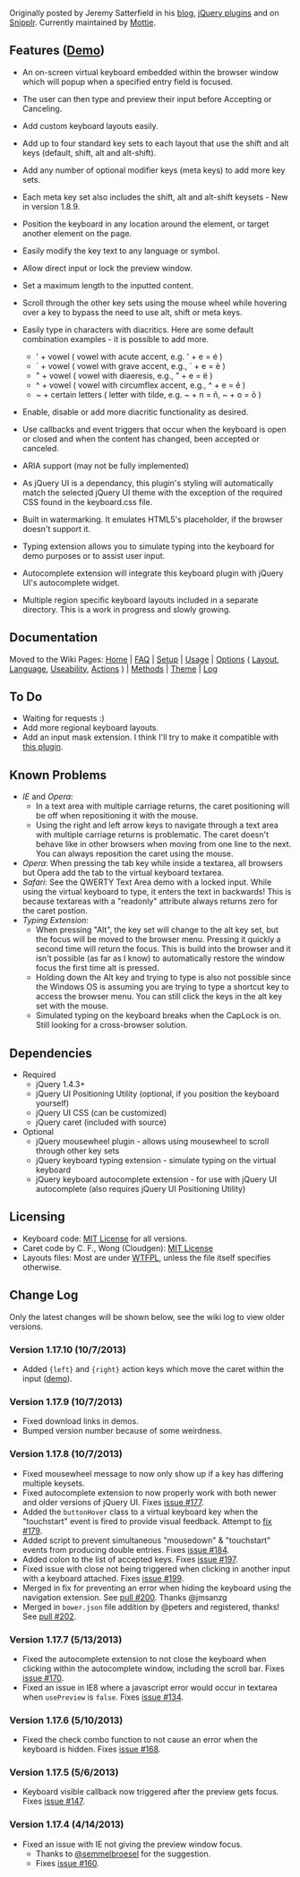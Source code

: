 Originally posted by Jeremy Satterfield in his [blog](http://jsatt.blogspot.com/2010/01/on-screen-keyboard-widget-using-jquery.html), [jQuery plugins](http://plugins.jquery.com/project/virtual_keyboard) and on [Snipplr](http://snipplr.com/view/21577/virtual-keyboard-widget/). Currently maintained by [Mottie](https://github.com/Mottie/Keyboard).

## Features ([Demo](http://mottie.github.com/Keyboard/))

* An on-screen virtual keyboard embedded within the browser window which will popup when a specified entry field is focused.
* The user can then type and preview their input before Accepting or Canceling.
* Add custom keyboard layouts easily.
* Add up to four standard key sets to each layout that use the shift and alt keys (default, shift, alt and alt-shift).
* Add any number of optional modifier keys (meta keys) to add more key sets.
* Each meta key set also includes the shift, alt and alt-shift keysets - New in version 1.8.9.
* Position the keyboard in any location around the element, or target another element on the page.
* Easily modify the key text to any language or symbol.
* Allow direct input or lock the preview window.
* Set a maximum length to the inputted content.
* Scroll through the other key sets using the mouse wheel while hovering over a key to bypass the need to use alt, shift or meta keys.
* Easily type in characters with diacritics. Here are some default combination examples - it is possible to add more.

    * ' + vowel ( vowel with acute accent, e.g. ' + e = é )
    * \` + vowel ( vowel with grave accent, e.g., \` + e = è )
    * " + vowel ( vowel with diaeresis, e.g., " + e = ë )
    * ^ + vowel ( vowel with circumflex accent, e.g., ^ + e = ê )
    * ~ + certain letters ( letter with tilde, e.g. ~ + n = ñ, ~ + o = õ )

* Enable, disable or add more diacritic functionality as desired.
* Use callbacks and event triggers that occur when the keyboard is open or closed and when the content has changed, been accepted or canceled.
* ARIA support (may not be fully implemented)
* As jQuery UI is a dependancy, this plugin's styling will automatically match the selected jQuery UI theme with the exception of the required CSS found in the keyboard.css file.
* Built in watermarking. It emulates HTML5's placeholder, if the browser doesn't support it.
* Typing extension allows you to simulate typing into the keyboard for demo purposes or to assist user input.
* Autocomplete extension will integrate this keyboard plugin with jQuery UI's autocomplete widget.
* Multiple region specific keyboard layouts included in a separate directory. This is a work in progress and slowly growing.

## Documentation

Moved to the Wiki Pages: [Home](https://github.com/Mottie/Keyboard/wiki/Home) | [FAQ](https://github.com/Mottie/Keyboard/wiki/FAQ) | [Setup](https://github.com/Mottie/Keyboard/wiki/Setup) | [Usage](https://github.com/Mottie/Keyboard/wiki/Usage) | [Options](https://github.com/Mottie/Keyboard/wiki/Options) ( [Layout](https://github.com/Mottie/Keyboard/wiki/Layout), [Language](https://github.com/Mottie/Keyboard/wiki/Language), [Useability](https://github.com/Mottie/Keyboard/wiki/Useability), [Actions](https://github.com/Mottie/Keyboard/wiki/Actions) ) | [Methods](https://github.com/Mottie/Keyboard/wiki/Methods) | [Theme](https://github.com/Mottie/Keyboard/wiki/Theme) | [Log](https://github.com/Mottie/Keyboard/wiki/Log)

## To Do

* Waiting for requests :)
* Add more regional keyboard layouts.
* Add an input mask extension. I think I'll try to make it compatible with [this plugin](https://github.com/RobinHerbots/jquery.inputmask).

## Known Problems

* *IE* and *Opera*:
    * In a text area with multiple carriage returns, the caret positioning will be off when repositioning it with the mouse.
    * Using the right and left arrow keys to navigate through a text area with multiple carriage returns is problematic. The caret doesn't behave like in other browsers when moving from one line to the next. You can always reposition the caret using the mouse.
* *Opera*: When pressing the tab key while inside a textarea, all browsers but Opera add the tab to the virtual keyboard textarea.
* *Safari*: See the QWERTY Text Area demo with a locked input. While using the virtual keyboard to type, it enters the text in backwards! This is because textareas with a "readonly" attribute always returns zero for the caret postion.
* *Typing Extension*:
    * When pressing "Alt", the key set will change to the alt key set, but the focus will be moved to the browser menu. Pressing it quickly a second time will return the focus. This is build into the browser and it isn't possible (as far as I know) to automatically restore the window focus the first time alt is pressed.
    * Holding down the Alt key and trying to type is also not possible since the Windows OS is assuming you are trying to type a shortcut key to access the browser menu. You can still click the keys in the alt key set with the mouse.
    * Simulated typing on the keyboard breaks when the CapLock is on. Still looking for a cross-browser solution.

## Dependencies
* Required
    * jQuery 1.4.3+
    * jQuery UI Positioning Utility (optional, if you position the keyboard yourself)
    * jQuery UI CSS (can be customized)
    * jQuery caret (included with source)
* Optional
    * jQuery mousewheel plugin - allows using mousewheel to scroll through other key sets
    * jQuery keyboard typing extension - simulate typing on the virtual keyboard
    * jQuery keyboard autocomplete extension - for use with jQuery UI autocomplete (also requires jQuery UI Positioning Utility)

## Licensing

* Keyboard code: [MIT License](http://www.opensource.org/licenses/mit-license.php) for all versions.
* Caret code by C. F., Wong (Cloudgen): [MIT License](http://www.opensource.org/licenses/mit-license.php)
* Layouts files: Most are under [WTFPL](http://sam.zoy.org/wtfpl/), unless the file itself specifies otherwise.

## Change Log

Only the latest changes will be shown below, see the wiki log to view older versions.

### Version 1.17.10 (10/7/2013)

* Added `{left}` and `{right}` action keys which move the caret within the input ([demo](http://jsfiddle.net/MK947/1351/)).

### Version 1.17.9 (10/7/2013)

* Fixed download links in demos.
* Bumped version number because of some weirdness.

### Version 1.17.8 (10/7/2013)

* Fixed mousewheel message to now only show up if a key has differing multiple keysets.
* Fixed autocomplete extension to now properly work with both newer and older versions of jQuery UI. Fixes [issue #177](https://github.com/Mottie/Keyboard/issues/177).
* Added the `buttonHover` class to a virtual keyboard key when the "touchstart" event is fired to provide visual feedback. Attempt to [fix #179](https://github.com/Mottie/Keyboard/issues/179).
* Added script to prevent simultaneous "mousedown" &amp; "touchstart" events from producing double entries. Fixes [issue #184](https://github.com/Mottie/Keyboard/issues/184).
* Added colon to the list of accepted keys. Fixes [issue #197](https://github.com/Mottie/Keyboard/issues/197).
* Fixed issue with close not being triggered when clicking in another input with a keyboard attached. Fixes [issue #199](https://github.com/Mottie/Keyboard/issues/199).
* Merged in fix for preventing an error when hiding the keyboard using the navigation extension. See [pull #200](https://github.com/Mottie/Keyboard/pull/200). Thanks @jmsanzg
* Merged in `bower.json` file addition by @peters and registered, thanks! See [pull #202](https://github.com/Mottie/Keyboard/pull/202).

### Version 1.17.7 (5/13/2013)

* Fixed the autocomplete extension to not close the keyboard when clicking within the autocomplete window, including the scroll bar. Fixes [issue #170](https://github.com/Mottie/Keyboard/issues/170).
* Fixed an issue in IE8 where a javascript error would occur in textarea when `usePreview` is `false`. Fixes [issue #134](https://github.com/Mottie/Keyboard/issues/134).

### Version 1.17.6 (5/10/2013)

* Fixed the check combo function to not cause an error when the keyboard is hidden. Fixes [issue #168](https://github.com/Mottie/Keyboard/issues/168).

### Version 1.17.5 (5/6/2013)

* Keyboard visible callback now triggered after the preview gets focus. Fixes [issue #147](https://github.com/Mottie/Keyboard/issues/147).

### Version 1.17.4 (4/14/2013)

* Fixed an issue with IE not giving the preview window focus.
  * Thanks to [@semmelbroesel](https://github.com/semmelbroesel) for the suggestion.
  * Fixes [issue #160](https://github.com/Mottie/Keyboard/issues/160).
